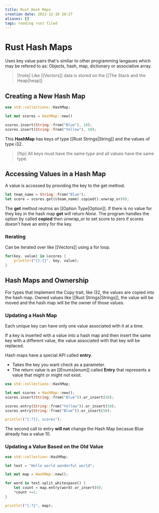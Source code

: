 ```yaml
---
title: Rust Hash Maps
creation date: 2022-12-10 20:27
aliases: []
tags: reading rust filed
---
```


# Rust Hash Maps
Uses key value pairs that's simliar to other programming langaues which may be refered to as: Objects, hash, map, dictionary or associative array.

> [!note] Like [[Vectors]] data is stored on the [[The Stack and the Heap|heap]]

## Creating a New Hash Map
```Rust
use std::collections::HashMap;

let mut scores = HashMap::new()

scores.insert(String::from("Blue"), 10);
scores.insert(String::from("Yellow"), 50);
```
This **HashMap** has keys of type [[Rust Strings|String]] and the values of type i32.

> [!tip] All keys must have the same type and all values have the same type.

## Accessing Values in a Hash Map
A value is accessed by providing the key to the get method.
```Rust
let team_name = String::from("Blue");
let score = scores.get(&team_name).copied().unwrap_or(0);
```
The **get** method reutrns an [[Option Type|Option]]. If there is no value for they key in the hash map **get** will return *None*. The program handles the option by called **copied** then unwrap_or to set score to zero if scores doesn't have an entry for the key.

### Iterating 
Can be iterated over like [[Vectors]] using a for loop.
```Rust
for(key, value) in &scores {
	println!("{}:{}", key, value);
}
```

## Hash Maps and Ownership
For types that implement the Copy trait, like i32, the values are copied into the hash map. Owned values like [[Rust Strings|Strings]], the value will be moved and the hash map will be the owner of those values.

### Updating a Hash Map
Each unique key can have only one value associated with it at a time. 

If a key is inserted with a value into a hash map and then insert the same key with a different value, the value associated with that key will be replaced.

Hash maps have a special API called **entry**.
- Takes the key you want check as a parameter. 
- The return value is an [[Enums|enum]] called **Entry** that represents a value that might or might not exist.

```Rust 
use std::collections::HashMap;

let mut scores = HashMap::new();
scores.insert(String::from("Blue")).or_insert(50);

scores.entry(String::from("Yellow")).or_insert(50);
scores.entry(String::from("Blue")).or_insert(50);

println!("{:?}}, scores");
```
The second call to entry **will not** change the Hash Map becasue Blue already has a value 10.

### Updating a Value Based on the Old Value
```Rust
use std::collection::HashMap;

let text = "Hello world wonderful world";

let mut map = HashMap::new();

for word in text.split_whitespace() {
	let count = map.entry(word).or_insert(0);
	*count +=1;
}

println!("{:?}", map);
```

